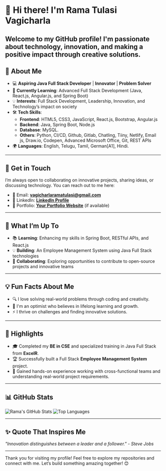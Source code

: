 # 👋 Hi there! I'm Rama Tulasi Vagicharla

Welcome to my GitHub profile! I'm passionate about technology, innovation, and making a positive impact through creative solutions.
---

## 🌟 About Me

- 💻 **Aspiring Java Full Stack Developer** | **Innovator** | **Problem Solver**
- 🌱 **Currently Learning**: Advanced Full Stack Development (Java, React.js, Angular.js, and Spring Boot)
- 💡 **Interests**: Full Stack Development, Leadership, Innovation, and Technology’s impact on society
- 🛠️ **Tech Skills**: 
  - **Frontend**: HTML5, CSS3, JavaScript, React.js, Bootstrap, Angular.js
  - **Backend**: Java, Spring Boot, Node.js
  - **Database**: MySQL.
  - **Others**: Python, CI/CD, Github, Gitlab, Chatling, Tiiny, Netlify, Email js, Draw.io, Codepen, Advanced Microsoft Office, Git, REST APIs
- 🌍 **Languages**: English, Telugu, Tamil, German[A1], Hindi.

---

## 💬 Get in Touch

I’m always open to collaborating on innovative projects, sharing ideas, or discussing technology. You can reach out to me here:

- 📧 Email: **[vagicharlaramatulasi@gmail.com](vagicharlaramatulasi@gmail.com)**
- 💼 LinkedIn: **[LinkedIn Profile](https://www.linkedin.com/in/ramavagicharla/)**
- 📝 Portfolio: **[Your Portfolio Website](https://ramatulasi-vagicharla.github.io/My-Portfolio/)** (if available)

---

## 🚀 What I’m Up To

- 📚 **Learning**: Enhancing my skills in Spring Boot, RESTful APIs, and React.js
- 💡 **Building**: An Employee Management System using Java Full Stack technologies
- 🔗 **Collaborating**: Exploring opportunities to contribute to open-source projects and innovative teams

---

## 💡 Fun Facts About Me

- 🔍 I love solving real-world problems through coding and creativity.
- 🌟 I'm an optimist who believes in lifelong learning and growth.
- ⚡ I thrive on challenges and finding innovative solutions.

---

## 🌟 Highlights

- 🎓 Completed my **BE in CSE** and specialized training in Java Full Stack from **ExcelR**.
- 🏆 Successfully built a Full Stack **Employee Management System** project.
- 💼 Gained hands-on experience working with cross-functional teams and understanding real-world project requirements.

---

## 📊 GitHub Stats

![Rama's GitHub Stats](https://github-readme-stats.vercel.app/api?username=Ramatulasi-Vagicharla&show_icons=true&theme=radical)
![Top Languages](https://github-readme-stats.vercel.app/api/top-langs/?username=Ramatulasi-Vagicharla&layout=compact&theme=radical)

---

## ✨ Quote That Inspires Me

_"Innovation distinguishes between a leader and a follower." - Steve Jobs_

---

Thank you for visiting my profile! Feel free to explore my repositories and connect with me. Let’s build something amazing together! 😊
